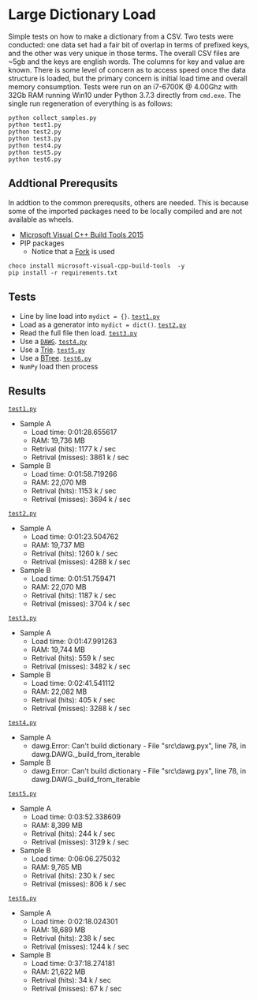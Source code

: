 # Large Dictionary Load

Simple tests on how to make a dictionary from a CSV.
Two tests were conducted: one data set had a fair bit of overlap in terms of prefixed keys, and the other was very unique in those terms.
The overall CSV files are ~5gb and the keys are english words.
The columns for key and value are known.
There is some level of concern as to access speed once the data structure is loaded, but the primary concern is initial load time and overall memory consumption.
Tests were run on an i7-6700K @ 4.00Ghz with 32Gb RAM running Win10 under Python 3.7.3 directly from `cmd.exe`.
The single run regeneration of everything is as follows:

```{shell}
python collect_samples.py
python test1.py
python test2.py
python test3.py
python test4.py
python test5.py
python test6.py
```

## Addtional Prerequsits

In addtion to the common prerequsits, others are needed.
This is because some of the imported packages need to be locally compiled and are not available as wheels.

* [Microsoft Visual C++ Build Tools 2015](https://visualstudio.microsoft.com/downloads)
* PIP packages
  * Notice that a [Fork](git+https://github.com/poke1024/DAWG.git@fix-cython-py3) is used

```{ps1}
choco install microsoft-visual-cpp-build-tools  -y
pip install -r requirements.txt
```

## Tests

* Line by line load into `mydict = {}`.
  [`test1.py`](./test1.py)
* Load as a generator into `mydict = dict()`.
  [`test2.py`](./test2.py)
* Read the full file then load.
  [`test3.py`](./test3.py)
* Use a [`DAWG`](https://github.com/pytries/DAWG).
  [`test4.py`](./test4.py)
* Use a [Trie](https://github.com/pytries/marisa-trie).
  [`test5.py`](./test5.py)
* Use a [BTree](https://github.com/zopefoundation/BTrees).
  [`test6.py`](./test6.py)
* `NumPy` load then process

## Results

[`test1.py`](./test1.py)

* Sample A
  * Load time: 0:01:28.655617
  * RAM: 19,736 MB
  * Retrival (hits): 1177 k / sec
  * Retrival (misses): 3861 k / sec
* Sample B
  * Load time: 0:01:58.719266
  * RAM: 22,070 MB
  * Retrival (hits): 1153 k / sec
  * Retrival (misses): 3694 k / sec

[`test2.py`](./test2.py)

* Sample A
  * Load time: 0:01:23.504762
  * RAM: 19,737 MB
  * Retrival (hits): 1260 k / sec
  * Retrival (misses): 4288 k / sec
* Sample B
  * Load time: 0:01:51.759471
  * RAM: 22,070 MB
  * Retrival (hits): 1187 k / sec
  * Retrival (misses): 3704 k / sec

[`test3.py`](./test3.py)

* Sample A
  * Load time: 0:01:47.991263
  * RAM: 19,744 MB
  * Retrival (hits): 559 k / sec
  * Retrival (misses): 3482 k / sec
* Sample B
  * Load time: 0:02:41.541112
  * RAM: 22,082 MB
  * Retrival (hits): 405 k / sec
  * Retrival (misses): 3288 k / sec

[`test4.py`](./test4.py)

* Sample A
  * dawg.Error: Can't build dictionary - File "src\dawg.pyx", line 78, in dawg.DAWG._build_from_iterable
* Sample B
  * dawg.Error: Can't build dictionary - File "src\dawg.pyx", line 78, in dawg.DAWG._build_from_iterable

[`test5.py`](./test5.py)

* Sample A
  * Load time: 0:03:52.338609
  * RAM: 8,399 MB
  * Retrival (hits): 244 k / sec
  * Retrival (misses): 3129 k / sec
* Sample B
  * Load time: 0:06:06.275032
  * RAM: 9,765 MB
  * Retrival (hits): 230 k / sec
  * Retrival (misses): 806 k / sec

[`test6.py`](./test6.py)

* Sample A
  * Load time: 0:02:18.024301
  * RAM: 18,689 MB
  * Retrival (hits): 238 k / sec
  * Retrival (misses): 1244 k / sec
* Sample B
  * Load time: 0:37:18.274181
  * RAM: 21,622 MB
  * Retrival (hits): 34 k / sec
  * Retrival (misses): 67 k / sec
